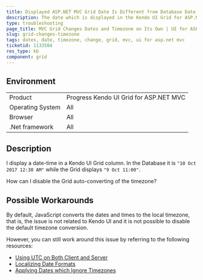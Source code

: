 ```yaml
---
title: Displayed ASP.NET MVC Grid Date Is Different from Database Date
description: The date which is displayed in the Kendo UI Grid for ASP.NET MVC is not the same as the date in my database.
type: troubleshooting
page_title: MVC Grid Changes Dates and Timezone on Its Own | UI for ASP.NET MVC
slug: grid-changes-timezone
tags: dates, date, timezone, change, grid, mvc, ui for asp.net mvc
ticketid: 1133504
res_type: kb
component: grid
---
```


## Environment

<table>
 <tr>
  <td>Product</td>
  <td>Progress Kendo UI Grid for ASP.NET MVC</td>
 </tr>
 <tr>
  <td>Operating System</td>
  <td>All</td>
 </tr>
 <tr>
  <td>Browser</td>
  <td>All</td>
 </tr>
 <tr>
  <td>.Net framework</td>
  <td>All</td>
 </tr>
</table>


## Description

I display a date-time in a Kendo UI Grid column. In the Database it is `"10 Oct 2017 12:30 AM"` while the Grid displays `"9 Oct 11:00"`.

How can I disable the Grid auto-converting of the timezone?

## Possible Workarounds

By default, JavaScript converts the dates and times to the local timezone, that is, the issue is not related to Kendo UI and it is not possible to disable the default timezone conversion.

However, you can still work around this issue by referring to the following resources:

* [Using UTC on Both Client and Server](https://docs.telerik.com/aspnet-mvc/helpers/grid/how-to/editing/utc-time-on-both-server-and-client)
* [Localizing Date Formats](https://docs.telerik.com/kendo-ui/controls/data-management/grid/date-formats)
* [Applying Dates which Ignore Timezones](https://docs.telerik.com/aspnet-mvc/helpers/grid/how-to/editing/apply-dates-that-ignore-timezones)
